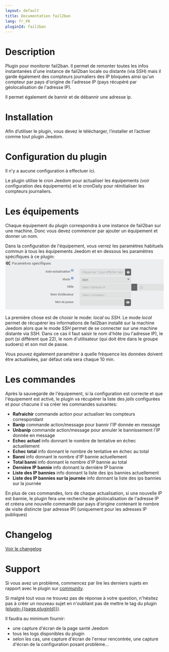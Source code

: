 ```yaml
---
layout: default
title: Documentation fail2ban
lang: fr_FR
pluginId: fail2ban
---
```


# Description

Plugin pour monitorer fail2ban. Il permet de remonter toutes les infos instantanées d'une instance de fail2ban locale ou distante (via SSH) mais il garde également des compteurs journaliers des IP bloquées ainsi qu'un compteur par pays d'origine de l'adresse IP (pays récupéré par géolocalisation de l'adresse IP).

Il permet également de bannir et de débannir une adresse ip.

# Installation

Afin d’utiliser le plugin, vous devez le télécharger, l’installer et l’activer comme tout plugin Jeedom.

# Configuration du plugin

Il n'y a aucune configuration à effectuer ici.

Le plugin utilise le cron Jeedom pour actualiser les équipements (voir configuration des équipements) et le cronDaily pour réinitialiser les compteurs journaliers.

# Les équipements

Chaque équipement du plugin correspondra à une instance de fail2ban sur une machine. Donc vous devez commencer par ajouter un équipement et donner un nom.

Dans la configuration de l'équipement, vous verrez les paramètres habituels commun à tous les équipements Jeedom et en dessous les paramètres spécifiques à ce plugin:
![params](../images/params.png)

La première chose est de choisir le mode: *local* ou *SSH*. Le mode *local* permet de récupérer les informations de fail2ban installé sur la machine Jeedom alors que le mode *SSH* permet de se connecter sur une machine distante via SSH. Dans ce cas il faut saisir le nom d'hôte (ou l'adresse IP), le port (si différent que 22), le nom d'utilisateur (qui doit être dans le groupe sudoers) et son mot de passe.

Vous pouvez également paramétrer à quelle fréquence les données doivent être actualisées, par défaut cela sera chaque 10 min.

# Les commandes

Après la sauvegarde de l'équipement, si la configuration est correcte et que l'équipement est activé, le plugin va récupérer la liste des *jails* configurées et pour chacune il va créer les commandes suivantes:

- **Rafraichir** commande action pour actualiser les compteurs correspondant
- **Banip** commande action/message pour bannir l'IP donnée en message
- **Unbanip** commande action/message pour annuler le bannissement l'IP donnée en message
- **Echec actuel** info donnant le nombre de tentative en échec actuellement
- **Echec total** info donnant le nombre de tentative en échec au total
- **Banni** info donnant le nombre d'IP bannie actuellement
- **Total banni** info donnant le nombre d'IP bannie au total
- **Dernière IP bannie** info donnant la dernière IP bannie
- **Liste des IP bannies** info donnant la liste des ips bannies actuellement
- **Liste des IP bannies sur la journée** info donnant la liste des ips bannies sur la journée

En plus de ces commandes, lors de chaque actualisation, si une nouvelle IP est bannie, le plugin fera une recherche de géolocalisation de l'adresse IP et créera une nouvelle commande par pays d'origine contenant le nombre de visite distincte (par adresse IP) (uniquement pour les adresses IP publiques)

# Changelog

[Voir le changelog](./changelog)

# Support

Si vous avez un problème, commencez par lire les derniers sujets en rapport avec le plugin sur [community]({{site.forum}}/tag/plugin-{{page.pluginId}}).

Si malgré tout vous ne trouvez pas de réponse à votre question, n'hésitez pas à créer un nouveau sujet en n'oubliant pas de mettre le tag du plugin ([plugin-{{page.pluginId}}]({{site.forum}}/tag/plugin-{{page.pluginId}})).

Il faudra au minimum fournir:

- une capture d'écran de la page santé Jeedom
- tous les logs disponibles du plugin
- selon les cas, une capture d'écran de l'erreur rencontrée, une capture d'écran de la configuration posant problème...
